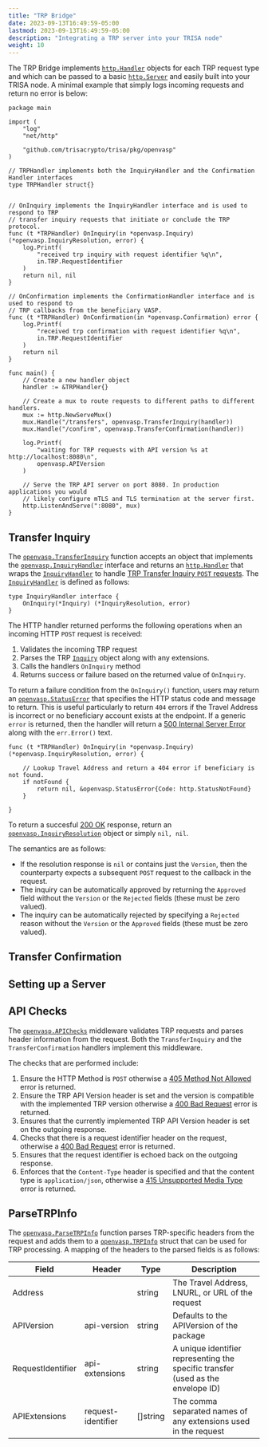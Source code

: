 ```yaml
---
title: "TRP Bridge"
date: 2023-09-13T16:49:59-05:00
lastmod: 2023-09-13T16:49:59-05:00
description: "Integrating a TRP server into your TRISA node"
weight: 10
---
```


The TRP Bridge implements [`http.Handler`](https://pkg.go.dev/net/http#Handler) objects for each TRP request type and which can be passed to a basic [`http.Server`](https://pkg.go.dev/net/http#Server) and easily built into your TRISA node. A minimal example that simply logs incoming requests and return no error is below:

```golang
package main

import (
	"log"
	"net/http"

	"github.com/trisacrypto/trisa/pkg/openvasp"
)

// TRPHandler implements both the InquiryHandler and the Confirmation Handler interfaces
type TRPHandler struct{}


// OnInquiry implements the InquiryHandler interface and is used to respond to TRP
// transfer inquiry requests that initiate or conclude the TRP protocol.
func (t *TRPHandler) OnInquiry(in *openvasp.Inquiry) (*openvasp.InquiryResolution, error) {
    log.Printf(
        "received trp inquiry with request identifier %q\n",
        in.TRP.RequestIdentifier
    )
    return nil, nil
}

// OnConfirmation implements the ConfirmationHandler interface and is used to respond to
// TRP callbacks from the beneficiary VASP.
func (t *TRPHandler) OnConfirmation(in *openvasp.Confirmation) error {
    log.Printf(
        "received trp confirmation with request identifier %q\n",
        in.TRP.RequestIdentifier
    )
    return nil
}

func main() {
    // Create a new handler object
    handler := &TRPHandler{}

    // Create a mux to route requests to different paths to different handlers.
    mux := http.NewServeMux()
    mux.Handle("/transfers", openvasp.TransferInquiry(handler))
    mux.Handle("/confirm", openvasp.TransferConfirmation(handler))

    log.Printf(
        "waiting for TRP requests with API version %s at http://localhost:8080\n",
        openvasp.APIVersion
    )

    // Serve the TRP API server on port 8080. In production applications you would
    // likely configure mTLS and TLS termination at the server first.
    http.ListenAndServe(":8080", mux)
}
```

## Transfer Inquiry

The [`openvasp.TransferInquiry`](https://pkg.go.dev/github.com/trisacrypto/trisa/pkg/openvasp#TransferInquiry) function accepts an object that implements the [`openvasp.InquiryHandler`](https://pkg.go.dev/github.com/trisacrypto/trisa/pkg/openvasp#InquiryHandler) interface and returns an [`http.Handler`](https://pkg.go.dev/net/http#Handler) that wraps the [`InquiryHandler`](https://pkg.go.dev/github.com/trisacrypto/trisa/pkg/openvasp#InquiryHandler) to handle [TRP Transfer Inquiry `POST` requests](https://gitlab.com/OpenVASP/travel-rule-protocol/-/blob/master/core/specification.md?ref_type=heads#detailed-protocol-flow). The [`InquiryHandler`](https://pkg.go.dev/github.com/trisacrypto/trisa/pkg/openvasp#InquiryHandler) is defined as follows:

```golang
type InquiryHandler interface {
	OnInquiry(*Inquiry) (*InquiryResolution, error)
}
```

The HTTP handler returned performs the following operations when an incoming HTTP `POST` request is received:

1. Validates the incoming TRP request
2. Parses the TRP [`Inquiry`](https://pkg.go.dev/github.com/trisacrypto/trisa/pkg/openvasp#Inquiry) object along with any extensions.
3. Calls the handlers `OnInquiry` method
4. Returns success or failure based on the returned value of `OnInquiry`.

To return a failure condition from the `OnInquiry()` function, users may return an [`openvasp.StatusError`](https://pkg.go.dev/github.com/trisacrypto/trisa/pkg/openvasp#StatusError) that specifies the HTTP status code and message to return. This is useful particularly to return `404` errors if the Travel Address is incorrect or no beneficiary account exists at the endpoint. If a generic `error` is returned, then the handler will return a [500 Internal Server Error](https://developer.mozilla.org/en-US/docs/Web/HTTP/Status/500) along with the `err.Error()` text.

```golang
func (t *TRPHandler) OnInquiry(in *openvasp.Inquiry) (*openvasp.InquiryResolution, error) {

    // Lookup Travel Address and return a 404 error if beneficiary is not found.
    if notFound {
        return nil, &openvasp.StatusError{Code: http.StatusNotFound}
    }

}
```

To return a succesful [200 OK](https://developer.mozilla.org/en-US/docs/Web/HTTP/Status/200) response, return an [`openvasp.InquiryResolution`](https://pkg.go.dev/github.com/trisacrypto/trisa/pkg/openvasp#InquiryResolution) object or simply `nil, nil`.

The semantics are as follows:

- If the resolution response is `nil` or contains just the `Version`, then the counterparty expects a subsequent `POST` request to the callback in the request.
- The inquiry can be automatically approved by returning the `Approved` field without the `Version` or the `Rejected` fields (these must be zero valued).
- The inquiry can be automatically rejected by specifying a `Rejected` reason without the `Version` or the `Approved` fields (these must be zero valued).


## Transfer Confirmation


## Setting up a Server

## API Checks

The [`openvasp.APIChecks`](https://pkg.go.dev/github.com/trisacrypto/trisa/pkg/openvasp#Inquiry) middleware validates TRP requests and parses header information from the request. Both the `TransferInquiry` and the `TransferConfirmation` handlers implement this middleware.

The checks that are performed include:

1. Ensure the HTTP Method is `POST` otherwise a [405 Method Not Allowed](https://developer.mozilla.org/en-US/docs/Web/HTTP/Status/405) error is returned.
2. Ensure the TRP API Version header is set and the version is compatible with the implemented TRP version otherwise a [400 Bad Request](https://developer.mozilla.org/en-US/docs/Web/HTTP/Status/400) error is returned.
3. Ensures that the currently implemented TRP API Version header is set on the outgoing response.
4. Checks that there is a request identifier header on the request, otherwise a [400 Bad Request](https://developer.mozilla.org/en-US/docs/Web/HTTP/Status/400) error is returned.
5. Ensures that the request identifier is echoed back on the outgoing response.
6. Enforces that the `Content-Type` header is specified and that the content type is `application/json`, otherwise a [415 Unsupported Media Type](https://developer.mozilla.org/en-US/docs/Web/HTTP/Status/415) error is returned.

## ParseTRPInfo

The [`openvasp.ParseTRPInfo`](https://pkg.go.dev/github.com/trisacrypto/trisa/pkg/openvasp#ParseTRPInfo) function parses TRP-specific headers from the request and adds them to a [`openvasp.TRPInfo`](https://pkg.go.dev/github.com/trisacrypto/trisa/pkg/openvasp#TRPInfo) struct that can be used for TRP processing. A mapping of the headers to the parsed fields is as follows:

| Field             | Header             | Type     | Description                                                                      |
|-------------------|--------------------|----------|----------------------------------------------------------------------------------|
| Address           |                    | string   | The Travel Address, LNURL, or URL of the request                                 |
| APIVersion        | api-version        | string   | Defaults to the APIVersion of the package                                        |
| RequestIdentifier | api-extensions     | string   | A unique identifier representing the specific transfer (used as the envelope ID) |
| APIExtensions     | request-identifier | []string | The comma separated names of any extensions used in the request                  |